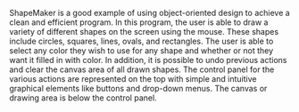ShapeMaker is a good example of using object-oriented design to achieve a clean and efficient program. In this program, the user is able to draw a variety of different shapes on the screen using the mouse. These shapes include circles, squares, lines, ovals, and rectangles. The user is able to select any color they wish to use for any shape and whether or not they want it filled in with color. In addition, it is possible to undo previous actions and clear the canvas area of all drawn shapes. The control panel for the various actions are represented on the top with simple and intuitive graphical elements like buttons and drop-down menus. The canvas or drawing area is below the control panel.
